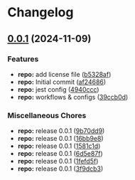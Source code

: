 # Changelog

## [0.0.1](https://github.com/iamzaker/sample-release-please-manifest/compare/v0.0.1...v0.0.1) (2024-11-09)


### Features

* **repo:** add license file ([b5328af](https://github.com/iamzaker/sample-release-please-manifest/commit/b5328afc5d6a743471ec227902ef06f3e1c95518))
* **repo:** Initial commit ([af24686](https://github.com/iamzaker/sample-release-please-manifest/commit/af24686d09991c5b6e5be3196a4d5a446d67d5d0))
* **repo:** jest config ([4940ccc](https://github.com/iamzaker/sample-release-please-manifest/commit/4940ccc2b14d8f9bfba6bc2357cc7029edb559e9))
* **repo:** workflows & configs ([39ccb0d](https://github.com/iamzaker/sample-release-please-manifest/commit/39ccb0dc8e71c84ee0452e716a86d3144486fde7))


### Miscellaneous Chores

* **repo:** release 0.0.1 ([9b70dd9](https://github.com/iamzaker/sample-release-please-manifest/commit/9b70dd996117753d7e124faa273d6c7f2f59f7a2))
* **repo:** release 0.0.1 ([16bb9e8](https://github.com/iamzaker/sample-release-please-manifest/commit/16bb9e89332d0a347b6ded5800ea21f6ff3fc728))
* **repo:** release 0.0.1 ([1581c1d](https://github.com/iamzaker/sample-release-please-manifest/commit/1581c1d029c08403b272b9170b3925ab1cedddc5))
* **repo:** release 0.0.1 ([6d5e87f](https://github.com/iamzaker/sample-release-please-manifest/commit/6d5e87fd0e00d79f55ef38e79c546db7ea3b5941))
* **repo:** release 0.0.1 ([1fefd5f](https://github.com/iamzaker/sample-release-please-manifest/commit/1fefd5f0a9e31e25500a8b3183c776c8a23e4613))
* **repo:** release 0.0.1 ([3f9dcb3](https://github.com/iamzaker/sample-release-please-manifest/commit/3f9dcb3fb3db5f3019c74a7eed67b04074628257))
